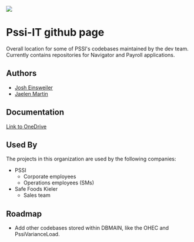 
![](https://www.pssi.com/wp-content/uploads/2022/12/PSSI-FoodSafetyLogo.png)
# Pssi-IT github page

Overall location for some of PSSI's codebases maintained by the dev team. Currently contains repositories for Navigator and Payroll applications.


## Authors

- [Josh Einsweiler](https://www.github.com/JoshEins)
- [Jaelen Martin](https://www.github.com/jmartin-pssi)

## Documentation

[Link to OneDrive](https://pssi.sharepoint.com/:f:/r/sites/TEAMSITAppDev/Shared%20Documents/General?csf=1&web=1&e=1GuU6H)


## Used By

The projects in this organization are used by the following companies:

- PSSI
    - Corporate employees
    - Operations employees (SMs)
- Safe Foods Kieler
    - Sales team


## Roadmap

- Add other codebases stored within DBMAIN, like the OHEC and PssiVarianceLoad.


